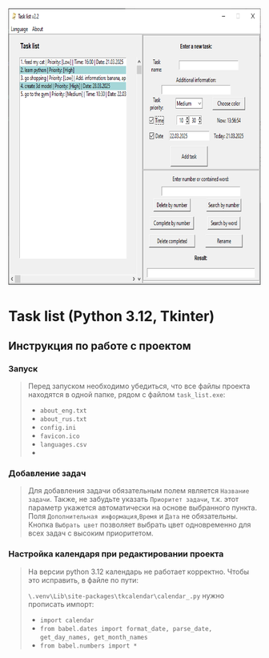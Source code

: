 <h1 align="center">
  <img src="screenshot.png" width="782px" height="552px" alt="Task list">
</h1>

# Task list (Python 3.12, Tkinter)

## Инструкция по работе с проектом

### Запуск
> Перед запуском необходимо убедиться, что все файлы проекта находятся в одной 
> папке, рядом с файлом `task_list.exe`:
> - `about_eng.txt`
> - `about_rus.txt`
> - `config.ini`
> - `favicon.ico`
> - `languages.csv`
> - 
### Добавление задач
> Для добавления задачи обязательным полем является `Название задачи`. 
> Также, не забудьте указать `Приоритет задачи`, т.к. этот параметр укажется автоматически на основе выбранного пункта.
> Поля `Дополнительная информация`,`Время` и `Дата` не обязательны. 
> Кнопка `Выбрать цвет` позволяет выбрать цвет одновременно для всех задач с высоким приоритетом.

### Настройка календаря при редактировании проекта
> На версии python 3.12 календарь не работает корректно. Чтобы это исправить, в файле по пути:
> 
> `\.venv\Lib\site-packages\tkcalendar\calendar_.py` нужно прописать импорт:
> - `import calendar`
> - `from babel.dates import format_date, parse_date, get_day_names, get_month_names`
> - `from babel.numbers import * `